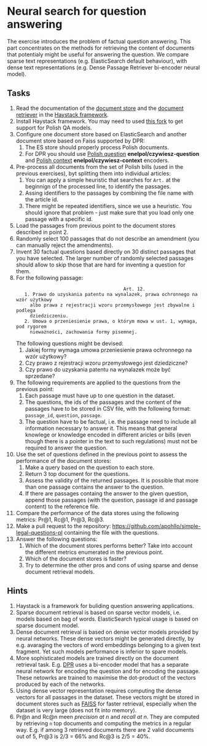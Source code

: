 # Neural search for question answering

The exercise introduces the problem of factual question answering. This part concentrates on the methods for retrieving
the content of documents that potentialy might be useful for answering the question. We compare sparse text
representations (e.g. ElasticSearch default behaviour), with dense text representations (e.g. Dense Passage Retriever
bi-encoder neural model).

## Tasks

1. Read the documentation of the [document store](https://haystack.deepset.ai/components/v1.0.0/document-store) and
   the [document retriever](https://haystack.deepset.ai/components/v1.0.0/retriever) in the 
   [Haystack framework](https://haystack.deepset.ai/overview/intro).
1. Install Haystack framework. You may need to used [this fork](https://github.com/apohllo/haystack/tree/use-auto-tokenizer-by-default) 
   to get support for Polish QA models.
3. Configure one document store based on ElasticSearch and another document store based on Faiss supported by DPR:
   1. The ES store should properly process Polish documents.
   2. For DPR you should use [Polish question](https://huggingface.co/enelpol/czywiesz-question) **enelpol/czywiesz-question** and 
      [Polish context](https://huggingface.co/enelpol/czywiesz-context) **enelpol/czywiesz-context** encoders.
4. Pre-process all documents from the set of Polish bills (used in the previous exercises), byt splitting them into
   individual articles: 
   1. You can apply a simple heuristic that searches for `Art.` at the beginnign of the processed line, to identify the passages. 
   2. Assing identifiers to the passages by combining the file name with the article id.
   3. There might be repeated identifiers, since we use a heuristic. You should ignore that problem - just make sure
      that you load only one passage with a specific id.
3. Load the passages from previous point to the document stores described in point 2.
4. Randomly select 100 passages that do not describe an amendment (you can manually reject the amendments). 
5. Invent 30 factual questions based directly on 30 distinct passages that you have selected. The larger number of
   randomly selected passages should allow to skip those that are hard for inventing a question for them.
6. For the following passage:
   ```
                                          Art. 12.
      1. Prawo do uzyskania patentu na wynalazek, prawa ochronnego na wzór użytkowy
        albo prawa z rejestracji wzoru przemysłowego jest zbywalne i podlega
        dziedziczeniu.
      2. Umowa o przeniesienie prawa, o którym mowa w ust. 1, wymaga, pod rygorem
        nieważności, zachowania formy pisemnej.
   ```
   The following questions might be devised:
   1. Jakiej formy wymaga umowa przeniesienie prawa ochronnego na wzór użytkowy?
   2. Czy prawo z rejestracji wzoru przemysłowego jest dziedziczne?
   3. Czy prawo do uzyskania patentu na wynalazek może być sprzedane?
7. The following requirements are applied to the questions from the previous point:
   1. Each passage must have up to one question in the dataset.
   2. The questions, the ids of the passages and the content of the passages have to be stored in CSV file, with the
      following format: `passage_id`, `question`, `passage`.
   3. The question have to be factual, i.e. the passage need to include all information necessary to answer it. This
      means that general knowlege or knowledge encoded in different aricles or bills (even though there is a pointer in 
      the text to such regulations) must not be required to answer the question.
8. Use the set of questions defined in the previous point to assess the performance of the document stores:
   1. Make a query based on the question to each store.
   2. Return 3 top document for the questions.
   3. Assess the validity of the returned passages. It is possible that more than one passage contains the answer to the
      question.
   4. If there are passages containg the answer to the given question, append those passages (with the question, passage
      id and passage content) to the reference file.
9. Compare the performance of the data stores using the following metrics: Pr@1, Rc@1, Pr@3, Rc@3.
10. Make a pull request to the repository: https://github.com/apohllo/simple-legal-questions-pl containing the file with the questions.
10. Answer the following questions:
    1. Which of the document stores performs better? Take into account the different metrics enumerated in the previous
       point.
    2. Which of the document stores is faster?
    3. Try to determine the other pros and cons of using sparse and dense document retrieval models.
   

## Hints

1. Haystack is a framework for buliding question answering applications.
2. Sparse document retrieval is based on sparse vector models, i.e. models based on bag of words. ElasticSearch typical
   usage is based on sparse document model.
3. Dense document retrieval is based on dense vector models provided by neural networks. These dense vectors might be 
   generated directly, by e.g. avaraging the vectors of word embeddings belonging to a given text fragment. Yet such
   models performance is inferior to spare models.
4. More sophisticated models are trained directly on the document retrieval task. E.g. [DPR](https://arxiv.org/abs/2004.04906)
   uses a bi-encoder model that has a separate neural network for encoding the question and for encoding the passage.
   These netowrks are trained to maximise the dot-product of the vectors produced by each of the networks.
5. Using dense vector representation requires computing the dense vectors for all passages in the dataset. 
   These vectors might be stored in document stores such as [FAISS](https://github.com/facebookresearch/faiss) for faster retrieval, 
   especially when the dataset is very large (does not fit into memory).
6. Pr@n and Rc@n meen *precision at n* and *recall at n*. They are computed by retrieving `n` top documents and
   computing the metrics in a regular way. E.g. if among 3 retrieved documents there are 2 valid documents out of 5, 
   Pr@3 is 2/3 = 66% and Rc@3 is 2/5 = 40%.
